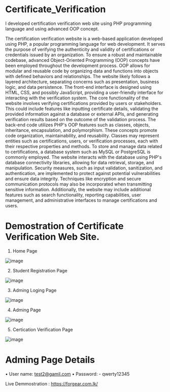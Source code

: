 # Certificate_Verification
I developed certification verification web site using PHP programming language and using advanced OOP concept.


The certification verification website is a web-based application developed using PHP, a popular programming language for web development. It serves the purpose of verifying the authenticity and validity of certifications or credentials issued by an organization.
To ensure a robust and maintainable codebase, advanced Object-Oriented Programming (OOP) concepts have been employed throughout the development process. OOP allows for modular and reusable code by organizing data and functions into objects with defined behaviors and relationships.
The website likely follows a layered architecture, separating concerns such as presentation, business logic, and data persistence. The front-end interface is designed using HTML, CSS, and possibly JavaScript, providing a user-friendly interface for interacting with the verification system.
The core functionality of the website involves verifying certifications provided by users or stakeholders. This could include features like inputting certificate details, validating the provided information against a database or external APIs, and generating verification results based on the outcome of the validation process.
The back-end code utilizes PHP's OOP features such as classes, objects, inheritance, encapsulation, and polymorphism. These concepts promote code organization, maintainability, and reusability. Classes may represent entities such as certifications, users, or verification processes, each with their respective properties and methods.
To store and manage data related to certifications, a database system such as MySQL or PostgreSQL is commonly employed. The website interacts with the database using PHP's database connectivity libraries, allowing for data retrieval, storage, and manipulation.
Security measures, such as input validation, sanitization, and authentication, are implemented to protect against potential vulnerabilities and ensure data integrity. Techniques like encryption and secure communication protocols may also be incorporated when transmitting sensitive information.
Additionally, the website may include additional features such as search functionality, reporting capabilities, user management, and administrative interfaces to manage certifications and users.

# Demostration of Certificate Verification Web Site.

01. Home Page 

![image](https://github.com/DumindUdara/Certificate_Verification/assets/98957798/6e722698-9b48-4460-92c0-df71325beaf9)

02. Student Registration Page

![image](https://github.com/DumindUdara/Certificate_Verification/assets/98957798/64293c10-c853-4813-a55a-1335b28c1c26)

03. Adming Loging Page

![image](https://github.com/DumindUdara/Certificate_Verification/assets/98957798/fa09a8b4-cd03-4f7d-9f0d-715aeb07bf68)

04. Adming Page 

![image](https://github.com/DumindUdara/Certificate_Verification/assets/98957798/d9ba1061-7be2-4829-b2f3-783747cd5546)


05. Certication Verification Page 

![image](https://github.com/DumindUdara/Certificate_Verification/assets/98957798/6f522a02-3878-4395-8f1e-0511db82c0a3)



# Adming Page Details 

•	User name: test2@gamil.com
•	Password: - qwerty12345

Live Demmostration : https://forgear.com.lk/
